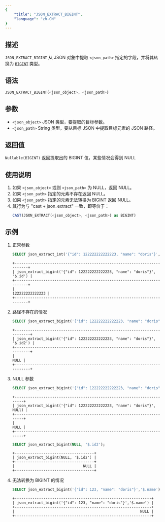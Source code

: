 ```yaml
---
{
    "title": "JSON_EXTRACT_BIGINT",
    "language": "zh-CN"
}
---
```


## 描述
`JSON_EXTRACT_BIGINT` 从 JSON 对象中提取 `<json_path>` 指定的字段，并将其转换为 [`BIGINT`](../../../basic-element/sql-data-types/numeric/BIGINT.md) 类型。

## 语法
```sql
JSON_EXTRACT_BIGINT(<json_object>, <json_path>)
```

## 参数
- `<json_object>` JSON 类型，要提取的目标参数。
- `<json_path>` String 类型，要从目标 JSON 中提取目标元素的 JSON 路径。

## 返回值
`Nullable(BIGINT)` 返回提取出的 BIGINT 值，某些情况会得到 NULL

## 使用说明
1. 如果 `<json_object>` 或则 `<json_path>` 为 NULL，返回 NULL。
2. 如果 `<json_path>` 指定的元素不存在返回 NULL。
3. 如果 `<json_path>` 指定的元素无法转换为 BIGINT 返回 NULL。
4. 其行为与 "cast + json_extract" 一致，即等价于：
    ```sql
    CAST(JSON_EXTRACT(<json_object>, <json_path>) as BIGINT)
    ```

## 示例
1. 正常参数
    ```sql
    SELECT json_extract_int('{"id": 122222222222223, "name": "doris"}', '$.id');
    ```
    ```text
    +-------------------------------------------------------------------------+
    | json_extract_bigint('{"id": 122222222222223, "name": "doris"}', '$.id') |
    +-------------------------------------------------------------------------+
    |                                                         122222222222223 |
    +-------------------------------------------------------------------------+
    ```
2. 路径不存在的情况
    ```sql
    SELECT json_extract_bigint('{"id": 122222222222223, "name": "doris"}', '$.id2');
    ```
    ```text
    +--------------------------------------------------------------------------+
    | json_extract_bigint('{"id": 122222222222223, "name": "doris"}', '$.id2') |
    +--------------------------------------------------------------------------+
    |                                                                     NULL |
    +--------------------------------------------------------------------------+
    ```
3. NULL 参数
    ```sql
    SELECT json_extract_bigint('{"id": 122222222222223, "name": "doris"}', NULl);
    ```
    ```text
    +-----------------------------------------------------------------------+
    | json_extract_bigint('{"id": 122222222222223, "name": "doris"}', NULl) |
    +-----------------------------------------------------------------------+
    |                                                                  NULL |
    +-----------------------------------------------------------------------+
    ```
    ```sql
    SELECT json_extract_bigint(NULL, '$.id2');
    ```
    ```text
    +------------------------------------+
    | json_extract_bigint(NULL, '$.id2') |
    +------------------------------------+
    |                               NULL |
    +------------------------------------+
    ```
4. 无法转换为 BIGINT 的情况
    ```sql
    SELECT json_extract_bigint('{"id": 123, "name": "doris"}','$.name');
    ```
    ```text
    +--------------------------------------------------------------+
    | json_extract_bigint('{"id": 123, "name": "doris"}','$.name') |
    +--------------------------------------------------------------+
    |                                                         NULL |
    +--------------------------------------------------------------+
    ```